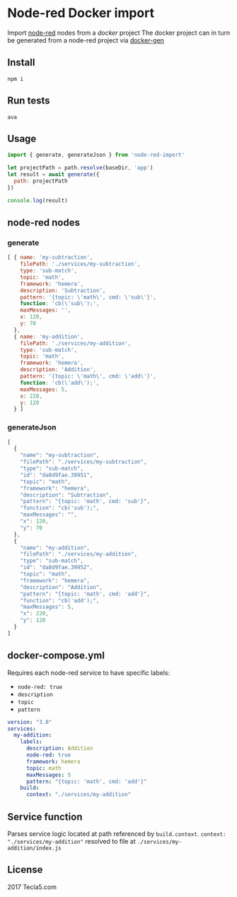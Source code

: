 # Node-red Docker import

Import [node-red](nodered.org) nodes from a *docker* project
The docker project can in turn be generated from a node-red project via [docker-gen](https://github.com/tecla5/docker-gen)

## Install

`npm i`

## Run tests

`ava`

## Usage

```js
import { generate, generateJson } from 'node-red-import'

let projectPath = path.resolve(baseDir, 'app')
let result = await generate({
  path: projectPath
})

console.log(result)
```

## node-red nodes

### generate

```js
[ { name: 'my-subtraction',
    filePath: './services/my-subtraction',
    type: 'sub-match',
    topic: 'math',
    framework: 'hemera',
    description: 'Subtraction',
    pattern: '{topic: \'math\', cmd: \'sub\'}',
    function: 'cb(\'sub\');',
    maxMessages: '',
    x: 120,
    y: 70
  },
  { name: 'my-addition',
    filePath: './services/my-addition',
    type: 'sub-match',
    topic: 'math',
    framework: 'hemera',
    description: 'Addition',
    pattern: '{topic: \'math\', cmd: \'add\'}',
    function: 'cb(\'add\');',
    maxMessages: 5,
    x: 220,
    y: 120
  } ]
```

### generateJson

```js
[
  {
    "name": "my-subtraction",
    "filePath": "./services/my-subtraction",
    "type": "sub-match",
    "id": "da8d9fae.39951",
    "topic": "math",
    "framework": "hemera",
    "description": "Subtraction",
    "pattern": "{topic: 'math', cmd: 'sub'}",
    "function": "cb('sub');",
    "maxMessages": "",
    "x": 120,
    "y": 70
  },
  {
    "name": "my-addition",
    "filePath": "./services/my-addition",
    "type": "sub-match",
    "id": "da8d9fae.39952",
    "topic": "math",
    "framework": "hemera",
    "description": "Addition",
    "pattern": "{topic: 'math', cmd: 'add'}",
    "function": "cb('add');",
    "maxMessages": 5,
    "x": 220,
    "y": 120
  }
]
```

## docker-compose.yml

Requires each node-red service to have specific labels:

- `node-red: true`
- `description`
- `topic`
- `pattern`

```yaml
version: "3.0"
services:
  my-addition:
    labels:
      description: Addition
      node-red: true
      framework: hemera
      topic: math
      maxMessages: 5
      pattern: "{topic: 'math', cmd: 'add'}"
    build:
      context: "./services/my-addition"
```

## Service function

Parses service logic located at path referenced by `build.context`.
`context: "./services/my-addition"` resolved to file at `./services/my-addition/index.js`

## License

2017 Tecla5.com



